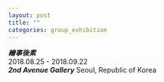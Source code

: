 ```yaml
---
layout: post
title: ""
categories: group_exhibition
---
```


***繪事後素***<br>
2018.08.25 - 2018.09.22<br>
***2nd Avenue Gallery*** Seoul, Republic of Korea<br>

<img srcset="
https://dlytasy0vre7p.cloudfront.net/180825_2nd_Avenue_Gallery_%E7%B9%AA%E4%BA%8B%E5%BE%8C%E7%B4%A0/001_1440x960.jpg 1440w,
https://dlytasy0vre7p.cloudfront.net/180825_2nd_Avenue_Gallery_%E7%B9%AA%E4%BA%8B%E5%BE%8C%E7%B4%A0/001_2880x1920.jpg 2880w,
https://dlytasy0vre7p.cloudfront.net/180825_2nd_Avenue_Gallery_%E7%B9%AA%E4%BA%8B%E5%BE%8C%E7%B4%A0/001_5760x3840.jpg 5760w
" alt="">

<img srcset="
https://dlytasy0vre7p.cloudfront.net/180825_2nd_Avenue_Gallery_%E7%B9%AA%E4%BA%8B%E5%BE%8C%E7%B4%A0/002_1440x960.jpg 1440w,
https://dlytasy0vre7p.cloudfront.net/180825_2nd_Avenue_Gallery_%E7%B9%AA%E4%BA%8B%E5%BE%8C%E7%B4%A0/002_2880x1920.jpg 2880w,
https://dlytasy0vre7p.cloudfront.net/180825_2nd_Avenue_Gallery_%E7%B9%AA%E4%BA%8B%E5%BE%8C%E7%B4%A0/002_5760x3840.jpg 5760w
" alt="">

<img srcset="
https://dlytasy0vre7p.cloudfront.net/180825_2nd_Avenue_Gallery_%E7%B9%AA%E4%BA%8B%E5%BE%8C%E7%B4%A0/003_1440x960.jpg 1440w,
https://dlytasy0vre7p.cloudfront.net/180825_2nd_Avenue_Gallery_%E7%B9%AA%E4%BA%8B%E5%BE%8C%E7%B4%A0/003_2880x1920.jpg 2880w,
https://dlytasy0vre7p.cloudfront.net/180825_2nd_Avenue_Gallery_%E7%B9%AA%E4%BA%8B%E5%BE%8C%E7%B4%A0/003_5760x3840.jpg 5760w
" alt="">

<img srcset="
https://dlytasy0vre7p.cloudfront.net/180825_2nd_Avenue_Gallery_%E7%B9%AA%E4%BA%8B%E5%BE%8C%E7%B4%A0/004_1920x2880.jpg 1920w,
https://dlytasy0vre7p.cloudfront.net/180825_2nd_Avenue_Gallery_%E7%B9%AA%E4%BA%8B%E5%BE%8C%E7%B4%A0/004_3840x5760.jpg 3840w,
https://dlytasy0vre7p.cloudfront.net/180825_2nd_Avenue_Gallery_%E7%B9%AA%E4%BA%8B%E5%BE%8C%E7%B4%A0/004_960x1440.jpg 960w
" alt="">

<img srcset="
https://dlytasy0vre7p.cloudfront.net/180825_2nd_Avenue_Gallery_%E7%B9%AA%E4%BA%8B%E5%BE%8C%E7%B4%A0/005_1440x960.jpg 1440w,
https://dlytasy0vre7p.cloudfront.net/180825_2nd_Avenue_Gallery_%E7%B9%AA%E4%BA%8B%E5%BE%8C%E7%B4%A0/005_2880x1920.jpg 2880w,
https://dlytasy0vre7p.cloudfront.net/180825_2nd_Avenue_Gallery_%E7%B9%AA%E4%BA%8B%E5%BE%8C%E7%B4%A0/005_5760x3840.jpg 5760w
" alt="">

<img srcset="
https://dlytasy0vre7p.cloudfront.net/180825_2nd_Avenue_Gallery_%E7%B9%AA%E4%BA%8B%E5%BE%8C%E7%B4%A0/006_1440x960.jpg 1440w,
https://dlytasy0vre7p.cloudfront.net/180825_2nd_Avenue_Gallery_%E7%B9%AA%E4%BA%8B%E5%BE%8C%E7%B4%A0/006_2880x1920.jpg 2880w,
https://dlytasy0vre7p.cloudfront.net/180825_2nd_Avenue_Gallery_%E7%B9%AA%E4%BA%8B%E5%BE%8C%E7%B4%A0/006_5760x3840.jpg 5760w
" alt="">

<img srcset="
https://dlytasy0vre7p.cloudfront.net/180825_2nd_Avenue_Gallery_%E7%B9%AA%E4%BA%8B%E5%BE%8C%E7%B4%A0/007_1440x960.jpg 1440w,
https://dlytasy0vre7p.cloudfront.net/180825_2nd_Avenue_Gallery_%E7%B9%AA%E4%BA%8B%E5%BE%8C%E7%B4%A0/007_2880x1920.jpg 2880w,
https://dlytasy0vre7p.cloudfront.net/180825_2nd_Avenue_Gallery_%E7%B9%AA%E4%BA%8B%E5%BE%8C%E7%B4%A0/007_5760x3840.jpg 5760w
" alt="">

<img srcset="
https://dlytasy0vre7p.cloudfront.net/180825_2nd_Avenue_Gallery_%E7%B9%AA%E4%BA%8B%E5%BE%8C%E7%B4%A0/008_1920x2688.jpg 1920w,
https://dlytasy0vre7p.cloudfront.net/180825_2nd_Avenue_Gallery_%E7%B9%AA%E4%BA%8B%E5%BE%8C%E7%B4%A0/008_3840x5376.jpg 3840w,
https://dlytasy0vre7p.cloudfront.net/180825_2nd_Avenue_Gallery_%E7%B9%AA%E4%BA%8B%E5%BE%8C%E7%B4%A0/008_960x1344.jpg 960w
" alt="">

<img srcset="
https://dlytasy0vre7p.cloudfront.net/180825_2nd_Avenue_Gallery_%E7%B9%AA%E4%BA%8B%E5%BE%8C%E7%B4%A0/009_1920x2880.jpg 1920w,
https://dlytasy0vre7p.cloudfront.net/180825_2nd_Avenue_Gallery_%E7%B9%AA%E4%BA%8B%E5%BE%8C%E7%B4%A0/009_3840x5760.jpg 3840w,
https://dlytasy0vre7p.cloudfront.net/180825_2nd_Avenue_Gallery_%E7%B9%AA%E4%BA%8B%E5%BE%8C%E7%B4%A0/009_960x1440.jpg 960w
" alt="">

<img srcset="
https://dlytasy0vre7p.cloudfront.net/180825_2nd_Avenue_Gallery_%E7%B9%AA%E4%BA%8B%E5%BE%8C%E7%B4%A0/010_1920x2400.jpg 1920w,
https://dlytasy0vre7p.cloudfront.net/180825_2nd_Avenue_Gallery_%E7%B9%AA%E4%BA%8B%E5%BE%8C%E7%B4%A0/010_3840x4800.jpg 3840w,
https://dlytasy0vre7p.cloudfront.net/180825_2nd_Avenue_Gallery_%E7%B9%AA%E4%BA%8B%E5%BE%8C%E7%B4%A0/010_960x1200.jpg 960w
" alt="">

<img srcset="
https://dlytasy0vre7p.cloudfront.net/180825_2nd_Avenue_Gallery_%E7%B9%AA%E4%BA%8B%E5%BE%8C%E7%B4%A0/011_1440x960.jpg 1440w,
https://dlytasy0vre7p.cloudfront.net/180825_2nd_Avenue_Gallery_%E7%B9%AA%E4%BA%8B%E5%BE%8C%E7%B4%A0/011_2880x1920.jpg 2880w,
https://dlytasy0vre7p.cloudfront.net/180825_2nd_Avenue_Gallery_%E7%B9%AA%E4%BA%8B%E5%BE%8C%E7%B4%A0/011_5760x3840.jpg 5760w
" alt="">

<img srcset="
https://dlytasy0vre7p.cloudfront.net/180825_2nd_Avenue_Gallery_%E7%B9%AA%E4%BA%8B%E5%BE%8C%E7%B4%A0/012_1920x2880.jpg 1920w,
https://dlytasy0vre7p.cloudfront.net/180825_2nd_Avenue_Gallery_%E7%B9%AA%E4%BA%8B%E5%BE%8C%E7%B4%A0/012_3840x5760.jpg 3840w,
https://dlytasy0vre7p.cloudfront.net/180825_2nd_Avenue_Gallery_%E7%B9%AA%E4%BA%8B%E5%BE%8C%E7%B4%A0/012_960x1440.jpg 960w
" alt="">

<img srcset="
https://dlytasy0vre7p.cloudfront.net/180825_2nd_Avenue_Gallery_%E7%B9%AA%E4%BA%8B%E5%BE%8C%E7%B4%A0/013_1920x2400.jpg 1920w,
https://dlytasy0vre7p.cloudfront.net/180825_2nd_Avenue_Gallery_%E7%B9%AA%E4%BA%8B%E5%BE%8C%E7%B4%A0/013_3840x4800.jpg 3840w,
https://dlytasy0vre7p.cloudfront.net/180825_2nd_Avenue_Gallery_%E7%B9%AA%E4%BA%8B%E5%BE%8C%E7%B4%A0/013_960x1200.jpg 960w
" alt="">

<img srcset="
https://dlytasy0vre7p.cloudfront.net/180825_2nd_Avenue_Gallery_%E7%B9%AA%E4%BA%8B%E5%BE%8C%E7%B4%A0/014_1920x2880.jpg 1920w,
https://dlytasy0vre7p.cloudfront.net/180825_2nd_Avenue_Gallery_%E7%B9%AA%E4%BA%8B%E5%BE%8C%E7%B4%A0/014_3840x5760.jpg 3840w,
https://dlytasy0vre7p.cloudfront.net/180825_2nd_Avenue_Gallery_%E7%B9%AA%E4%BA%8B%E5%BE%8C%E7%B4%A0/014_960x1440.jpg 960w
" alt="">